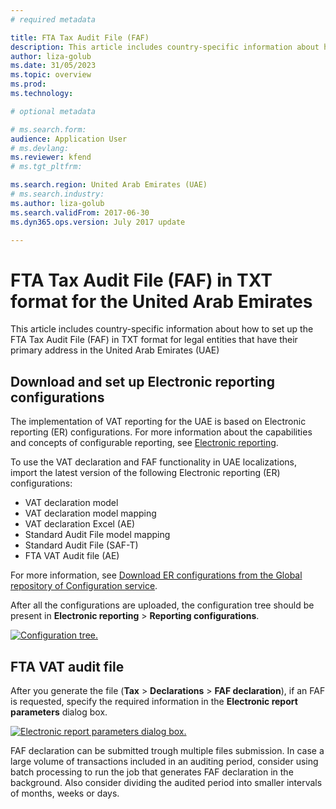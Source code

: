 ```yaml
---
# required metadata

title: FTA Tax Audit File (FAF)
description: This article includes country-specific information about how to set up the FTA Tax Audit File (FAF) in TXT format for legal entities that have their primary address in the United Arab Emirates (UAE). 
author: liza-golub
ms.date: 31/05/2023
ms.topic: overview
ms.prod: 
ms.technology: 

# optional metadata

# ms.search.form: 
audience: Application User
# ms.devlang: 
ms.reviewer: kfend
# ms.tgt_pltfrm: 

ms.search.region: United Arab Emirates (UAE)
# ms.search.industry: 
ms.author: liza-golub
ms.search.validFrom: 2017-06-30
ms.dyn365.ops.version: July 2017 update

---
```


# FTA Tax Audit File (FAF) in TXT format for the United Arab Emirates

This article includes country-specific information about how to set up the FTA Tax Audit File (FAF) in TXT format for legal entities that have their primary address in the United Arab Emirates (UAE)

## Download and set up Electronic reporting configurations

The implementation of VAT reporting for the UAE is based on Electronic reporting (ER) configurations. For more information about the capabilities and concepts of configurable reporting, see [Electronic reporting](../../fin-ops-core/dev-itpro/analytics/general-electronic-reporting.md).

To use the VAT declaration and FAF functionality in UAE localizations, import the latest version of the following Electronic reporting (ER) configurations:

  - VAT declaration model
  - VAT declaration model mapping
  - VAT declaration Excel (AE)
  - Standard Audit File model mapping
  - Standard Audit File (SAF-T)
  - FTA VAT Audit file (AE)

For more information, see [Download ER configurations from the Global repository of Configuration service](../../fin-ops-core/dev-itpro/analytics/er-download-configurations-global-repo.md).

After all the configurations are uploaded, the configuration tree should be present in **Electronic reporting** > **Reporting configurations**.

[![Configuration tree.](./media/uae_vat_11.jpg)](./media/uae_vat_11.jpg)

## FTA VAT audit file

After you generate the file (**Tax** \> **Declarations** \> **FAF declaration**), if an FAF is requested, specify the required information in the **Electronic report parameters** dialog box. 

[![Electronic report parameters dialog box.](./media/uae_vat_14.jpg)](./media/uae_vat_14.jpg)

FAF declaration can be submitted trough multiple files submission. In case a large volume of transactions included in an auditing period, consider using batch processing to run the job that generates FAF declaration in the background. Also consider dividing the audited period into smaller intervals of months, weeks or days.

